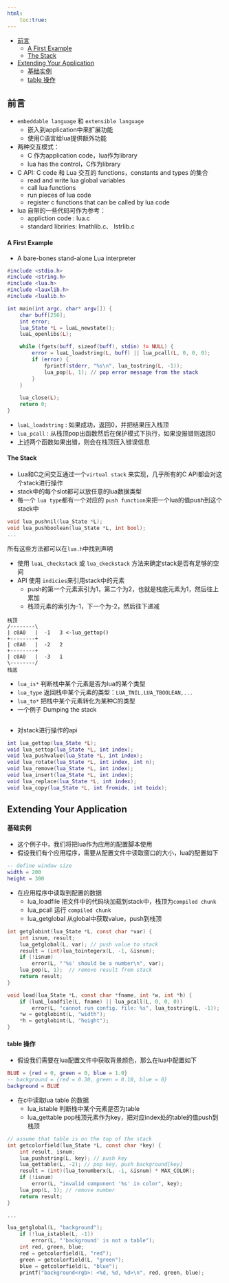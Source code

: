 ```yaml
---
html:
    toc:true:
---
```

<!-- @import "[TOC]" {cmd="toc" depthFrom=2 depthTo=6 orderedList=false} -->

<!-- code_chunk_output -->

- [前言](#前言)
    - [A First Example](#a-first-example)
    - [The Stack](#the-stack)
- [Extending Your Application](#extending-your-application)
    - [基础实例](#基础实例)
    - [table 操作](#table-操作)

<!-- /code_chunk_output -->

## 前言
* `embeddable language` 和 `extensible language`
    * 嵌入到application中来扩展功能
    * 使用C语言给lua提供额外功能
* 两种交互模式：
    * C 作为application code，lua作为library
    * lua has the control，C作为library
* C API: C code 和 Lua 交互的 functions，constants and types 的集合
    * read and write lua global variables
    * call lua functions
    * run pieces of lua code
    * register c functions that can be called by lua code
* lua 自带的一些代码可作为参考：
    * appliction code : lua.c
    * standard libriries: lmathlib.c、 lstrlib.c

#### A First Example
* A bare-bones stand-alone Lua interpreter
``` lua
#include <stdio.h>
#include <string.h>
#include <lua.h>
#include <lauxlib.h>
#include <lualib.h>

int main(int argc, char* argv[]) {
    char buff[256];
    int error;
    lua_State *L = luaL_newstate();
    luaL_openlibs(L);

    while (fgets(buff, sizeof(buff), stdin) != NULL) {
        error = luaL_loadstring(L, buff) || lua_pcall(L, 0, 0, 0);
        if (error) {
            fprintf(stderr, "%s\n", lua_tostring(L, -1));
            lua_pop(L, 1); // pop error message from the stack
        }
    }
    
    lua_close(L);
    return 0;
}
```
* `luaL_loadstring` : 如果成功，返回0，并把结果压入栈顶
* `lua_pcall` : 从栈顶pop出函数然后在保护模式下执行，如果没报错则返回0
* 上述两个函数如果出错，则会在栈顶压入错误信息

#### The Stack
* Lua和C之间交互通过一个`virtual stack` 来实现，几乎所有的C API都会对这个stack进行操作
* stack中的每个slot都可以放任意的lua数据类型
* 每一个 `lua type`都有一个对应的 `push function`来把一个lua的值push到这个stack中
``` cpp
void lua_pushnil(lua_State *L);
void lua_pushboolean(lua_State *L, int bool);
...
```
所有这些方法都可以在`lua.h`中找到声明
* 使用 `luaL_checkstack` 或 `lua_ckeckstack` 方法来确定stack是否有足够的空间
* API 使用 `indicies`来引用stack中的元素
    - push的第一个元素索引为1，第二个为2，也就是栈底元素为1，然后往上累加
    - 栈顶元素的索引为-1，下一个为-2，然后往下递减
``` ditaa {cmd=true args=["-E"] hide=true}
栈顶
/--------\
| c0A0   |  -1   3 <-lua_gettop()
+--------+
| c0A0   |  -2   2
+--------+
| c0A0   |  -3   1
\--------/
栈底
```
* `lua_is*` 判断栈中某个元素是否为lua的某个类型
* `lua_type` 返回栈中某个元素的类型：`LUA_TNIL,LUA_TBOOLEAN,...`
* `lua_to*` 把栈中某个元素转化为某种C的类型
* 一个例子 Dumping the stack
``` c

```
* 对stack进行操作的api
``` lua
int lua_gettop(lua_State *L);
void lua_settop(lua_State *L, int index);
void lua_pushvalue(lua_State *L, int index);
void lua_rotate(lua_State *L, int index, int n);
void lua_remove(lua_State *L, int index);
void lua_insert(lua_State *L, int index);
void lua_replace(lua_State *L, int index);
void lua_copy(lua_State *L, int fromidx, int toidx);
```

## Extending Your Application

#### 基础实例
* 这个例子中，我们将把lua作为应用的配置脚本使用
* 假设我们有个应用程序，需要从配置文件中读取窗口的大小，lua的配置如下
``` lua
-- define window size
width = 200
height = 300
```
* 在应用程序中读取到配置的数据
    - lua_loadfile 把文件中的代码块加载到stack中，栈顶为`compiled chunk`
    - lua_pcall 运行 `compiled chunk`
    - lua_getglobal 从global中获取value，push到栈顶
``` c
int getglobint(lua_State *L, const char *var) {
    int isnum, result;
    lua_getglobal(L, var); // push value to stack
    result = (int)lua_tointegerx(L, -1, &isnum);
    if (!isnum)
        error(L, "'%s' should be a number\n", var);
    lua_pop(L, 1);  // remove result from stack
    return result;
}

void load(lua_State *L, const char *fname, int *w, int *h) {
    if (luaL_loadfile(L, fname) || lua_pcall(L, 0, 0, 0))
        error(L, "cannot run config. file: %s", lua_tostring(L, -1));
    *w = getglobint(L, "width");
    *h = getglobint(L, "height");
}
```

#### table 操作
* 假设我们需要在lua配置文件中获取背景颜色，那么在lua中配置如下
``` lua
BLUE = {red = 0, green = 0, blue = 1.0}
-- background = {red = 0.30, green = 0.10, blue = 0}
background = BLUE
```
* 在c中读取lua table 的数据
    - lua_istable 判断栈中某个元素是否为table
    - lua_gettable pop栈顶元素作为key，把对应index处的table的值push到栈顶
``` c
// assume that table is on the top of the stack
int getcolorfield(lua_State *L, const char *key) {
    int result, isnum;
    lua_pushstring(L, key); // push key
    lua_gettable(L, -2); // pop key, push background[key]
    result = (int)(lua_tonumberx(L, -1, &isnum) * MAX_COLOR);
    if (!isnum)
        error(L, "invalid component '%s' in color", key);
    lua_pop(L, 1); // remove number
    return result;
}

...

lua_getglobal(L, "background");
    if (!lua_istable(L, -1))
        error(L, "'background' is not a table");
    int red, green, blue;
    red = getcolorfield(L, "red");
    green = getcolorfield(L, "green");
    blue = getcolorfield(L, "blue");
    printf("background<rgb>: <%d, %d, %d>\n", red, green, blue);
```